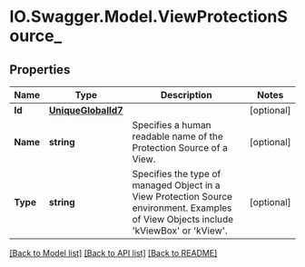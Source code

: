 # IO.Swagger.Model.ViewProtectionSource_
## Properties

Name | Type | Description | Notes
------------ | ------------- | ------------- | -------------
**Id** | [**UniqueGlobalId7**](UniqueGlobalId7.md) |  | [optional] 
**Name** | **string** | Specifies a human readable name of the Protection Source of a View. | [optional] 
**Type** | **string** | Specifies the type of managed Object in a View Protection Source environment. Examples of View Objects include &#39;kViewBox&#39; or &#39;kView&#39;. | [optional] 

[[Back to Model list]](../README.md#documentation-for-models) [[Back to API list]](../README.md#documentation-for-api-endpoints) [[Back to README]](../README.md)


